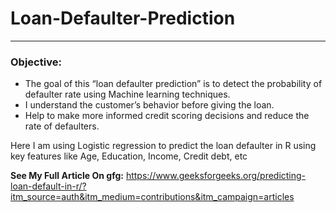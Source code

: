 # Loan-Defaulter-Prediction
-------------------------------------------
### Objective:
* The goal of this “loan defaulter prediction” is to detect the probability of defaulter rate using Machine learning techniques.
* I understand the customer’s behavior before giving the loan.
* Help to make more informed credit scoring decisions and reduce the rate of defaulters.

Here I am  using Logistic regression to predict the loan defaulter in R using key features like Age, Education, Income, Credit debt, etc

**See My Full Article On gfg:** https://www.geeksforgeeks.org/predicting-loan-default-in-r/?itm_source=auth&itm_medium=contributions&itm_campaign=articles
